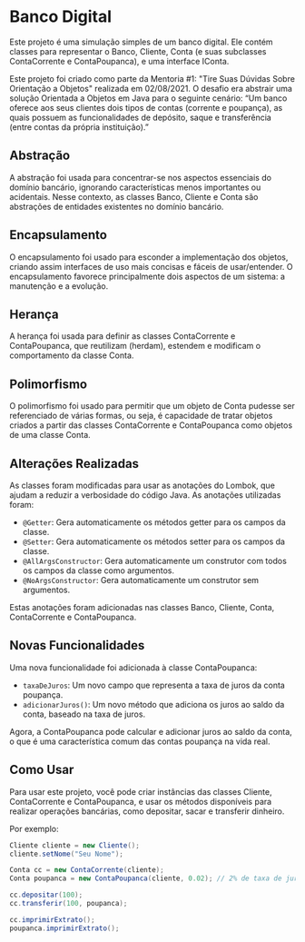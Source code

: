 # Banco Digital

Este projeto é uma simulação simples de um banco digital. Ele contém classes para representar o Banco, Cliente, Conta (e suas subclasses ContaCorrente e ContaPoupanca), e uma interface IConta.

Este projeto foi criado como parte da Mentoria #1: "Tire Suas Dúvidas Sobre Orientação a Objetos" realizada em 02/08/2021. O desafio era abstrair uma solução Orientada a Objetos em Java para o seguinte cenário: “Um banco oferece aos seus clientes dois tipos de contas (corrente e poupança), as quais possuem as funcionalidades de depósito, saque e transferência (entre contas da própria instituição).”

## Abstração

A abstração foi usada para concentrar-se nos aspectos essenciais do domínio bancário, ignorando características menos importantes ou acidentais. Nesse contexto, as classes Banco, Cliente e Conta são abstrações de entidades existentes no domínio bancário.

## Encapsulamento

O encapsulamento foi usado para esconder a implementação dos objetos, criando assim interfaces de uso mais concisas e fáceis de usar/entender. O encapsulamento favorece principalmente dois aspectos de um sistema: a manutenção e a evolução.

## Herança

A herança foi usada para definir as classes ContaCorrente e ContaPoupanca, que reutilizam (herdam), estendem e modificam o comportamento da classe Conta.

## Polimorfismo

O polimorfismo foi usado para permitir que um objeto de Conta pudesse ser referenciado de várias formas, ou seja, é capacidade de tratar objetos criados a partir das classes ContaCorrente e ContaPoupanca como objetos de uma classe Conta.

## Alterações Realizadas

As classes foram modificadas para usar as anotações do Lombok, que ajudam a reduzir a verbosidade do código Java. As anotações utilizadas foram:

- `@Getter`: Gera automaticamente os métodos getter para os campos da classe.
- `@Setter`: Gera automaticamente os métodos setter para os campos da classe.
- `@AllArgsConstructor`: Gera automaticamente um construtor com todos os campos da classe como argumentos.
- `@NoArgsConstructor`: Gera automaticamente um construtor sem argumentos.

Estas anotações foram adicionadas nas classes Banco, Cliente, Conta, ContaCorrente e ContaPoupanca.

## Novas Funcionalidades

Uma nova funcionalidade foi adicionada à classe ContaPoupanca:

- `taxaDeJuros`: Um novo campo que representa a taxa de juros da conta poupança.
- `adicionarJuros()`: Um novo método que adiciona os juros ao saldo da conta, baseado na taxa de juros.

Agora, a ContaPoupanca pode calcular e adicionar juros ao saldo da conta, o que é uma característica comum das contas poupança na vida real.

## Como Usar

Para usar este projeto, você pode criar instâncias das classes Cliente, ContaCorrente e ContaPoupanca, e usar os métodos disponíveis para realizar operações bancárias, como depositar, sacar e transferir dinheiro.

Por exemplo:

```java
Cliente cliente = new Cliente();
cliente.setNome("Seu Nome");

Conta cc = new ContaCorrente(cliente);
Conta poupanca = new ContaPoupanca(cliente, 0.02); // 2% de taxa de juros

cc.depositar(100);
cc.transferir(100, poupanca);

cc.imprimirExtrato();
poupanca.imprimirExtrato();
